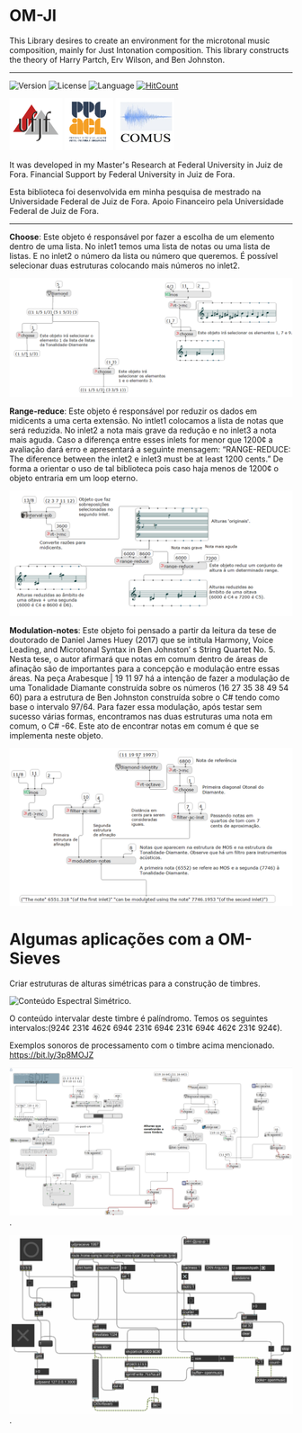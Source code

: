 # OM-JI
This Library desires to create an environment for the microtonal music composition, mainly for Just Intonation composition. This library constructs the theory of Harry Partch, Erv Wilson, and Ben Johnston. 

---

![Version](https://img.shields.io/badge/version-1.0-green.svg?style=flat-square) ![License](https://img.shields.io/badge/license-GPL3-blue.svg?style=flat-square) ![Language](https://img.shields.io/badge/language-Lisp-yellow.svg?style=flat-square) [![HitCount](http://hits.dwyl.com/charlesneimog/om-ji.svg)](http://hits.dwyl.com/charlesneimog/om-ji)

![UFJF](https://github.com/charlesneimog/OM-Sieves/blob/master/Imagens/ufjf.png) ![PPGACL](https://github.com/charlesneimog/OM-Sieves/blob/master/Imagens/ppgacl.png) ![PPGACL](https://github.com/charlesneimog/OM-Sieves/blob/master/Imagens/comus.png)

It was developed in my Master's Research at Federal University in Juiz de Fora. Financial Support by Federal University in Juiz de Fora.

Esta biblioteca foi desenvolvida em minha pesquisa de mestrado na Universidade Federal de Juiz de Fora. Apoio Financeiro pela Universidade Federal de Juiz de Fora.

------

**Choose**: Este objeto é responsável por fazer a escolha de um elemento dentro de uma lista. No inlet1 temos uma lista de notas ou uma lista de listas. E no inlet2 o número da lista ou número que queremos. É possível selecionar duas estruturas colocando mais números no inlet2. 

![Choose](https://github.com/charlesneimog/OM-JI/blob/master/resources/Imagens/choose.png)

**Range-reduce**: Este objeto é responsável por reduzir os dados em midicents a uma certa extensão. No intlet1 colocamos a lista de notas que será reduzida. No inlet2 a nota mais grave da redução e no inlet3 a nota mais aguda. Caso a diferença entre esses inlets for menor que 1200¢ a avaliação dará erro e apresentará a seguinte mensagem: “RANGE-REDUCE: The diference between the inlet2 e inlet3 must be at least 1200 cents.” De forma a orientar o uso de tal biblioteca pois caso haja menos de 1200¢ o objeto entraria em um loop eterno.

![Range Reduce](https://github.com/charlesneimog/OM-JI/blob/master/resources/Imagens/Range%20Reduce.png)

**Modulation-notes**: Este objeto foi pensado a partir da leitura da tese de doutorado de Daniel James Huey (2017) que se intitula Harmony, Voice Leading, and Microtonal Syntax in Ben Johnston’ s String Quartet No. 5. Nesta tese, o autor afirmará que notas em comum dentro de áreas de afinação são de importantes para a concepção e modulação entre essas áreas. Na peça Arabesque | 19 11 97 há a intenção de fazer a modulação de uma Tonalidade Diamante construída sobre os números (16 27 35 38 49 54 60) para a estrutura de Ben Johnston construída sobre o C# tendo como base o intervalo 97/64. Para fazer essa modulação, após testar sem sucesso várias formas, encontramos nas duas estruturas uma nota em comum, o C# -6¢. Este ato de encontrar notas em comum é que se implementa neste objeto. 

![Modulation Notes](https://github.com/charlesneimog/OM-JI/blob/master/resources/Imagens/Modulations%20notes.png)



# Algumas aplicações com a OM-Sieves

Criar estruturas de alturas simétricas para a construção de timbres. 

![Conteúdo Espectral Simétrico](https://github.com/charlesneimog/OM-JI/blob/master/resources/Imagens/Conte%C3%BAdo%20espectral%20simetrica%20.png).

O conteúdo intervalar deste timbre é palíndromo. Temos os seguintes intervalos:(924¢ 231¢ 462¢ 694¢ 231¢ 694¢ 231¢ 694¢ 462¢ 231¢ 924¢).

Exemplos sonoros de processamento com o timbre acima mencionado. https://bit.ly/3p8MOJZ


![Patch em OM#](https://github.com/charlesneimog/OM-JI/blob/master/resources/Imagens/Change%20the%20partials%20of%20the%20timbre.png).

![Ressíntese no MAX/MSP](https://github.com/charlesneimog/OM-JI/blob/master/resources/Imagens/Exemplo%20no%20Max-MSP.png).
